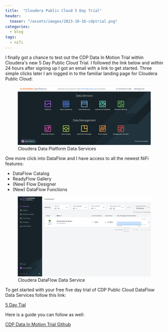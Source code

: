 ```yaml
---
title:  "Cloudera Public Cloud 5 Day Trial"
header:
  teaser: "/assets/images/2023-10-16-cdptrial.png"
categories: 
  - blog
tags:
  - nifi
---
```


I finally got a chance to test out the CDP Data In Motion Trial within Cloudera's new 5 Day Public Cloud Trial.  I followed the link below and within 24 hours after signing up I got an email with a link to get started.  Three simple clicks later I am logged in to the familiar landing page for Cloudera Public Cloud:


<figure>
  <img src="/assets/images/2023-10-16-cdptrial.png">
  <figcaption>Cloudera Data Platform Data Services</figcaption>
</figure>

One more click into DataFlow and I have access to all the newest NiFi features:

  * DataFlow Catalog
  * ReadyFlow Gallery
  * (New) Flow Designer
  * (New) DataFlow Functions


<figure>
  <img src="/assets/images/2023-10-16-dataflow.png">
  <figcaption>Cloudera DataFlow Data Service</figcaption>
</figure>

To get started with your free five day trial of CDP Public Cloud DataFlow Data Services follow this link:

[5 Day Tial](https://console.us-west-1.cdp.cloudera.com/trial/register.html#/)

Here is a guide you can follow as well:

[CDP Data In Motion Trial Github](https://github.com/cdp-trial-patterns/data-in-motion)